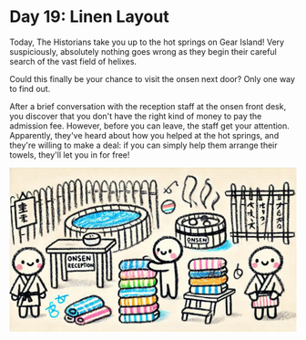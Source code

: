# Day 19: Linen Layout
Today, The Historians take you up to the hot springs on Gear Island! Very suspiciously, absolutely nothing goes wrong as they begin their careful search of the vast field of helixes.

Could this finally be your chance to visit the onsen next door? Only one way to find out.

After a brief conversation with the reception staff at the onsen front desk, you discover that you don't have the right kind of money to pay the admission fee. However, before you can leave, the staff get your attention. Apparently, they've heard about how you helped at the hot springs, and they're willing to make a deal: if you can simply help them arrange their towels, they'll let you in for free!

![Scene](./scene.jpg)